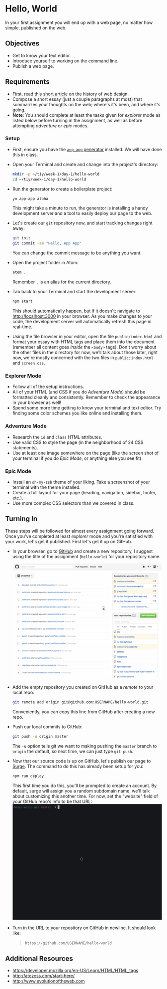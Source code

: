 # Hello, World

In your first assignment you will end up with a web page, no matter how simple, published on the web.

## Objectives

- Get to know your text editor.
- Introduce yourself to working on the command line.
- Publish a web page.

## Requirements

- First, read [this short article](http://blog.froont.com/brief-history-of-web-design-for-designers/) on the history of web design.
- Compose a short essay (just a couple paragraphs at most) that summarizes your thoughts on the web; where's it's been, and where it's going.
- **Note**: You should complete at least the tasks given for _explorer_ mode as listed below before turning in the assignment, as well as before attempting _adventure_ or _epic_ modes.

### Setup

- First, ensure you have the [`app-app` generator](https://github.com/tiy-tpa-fee/generator-app-app) installed. We will have done this in class.

- Open your Terminal and create and change into the project's directory:

  ```sh
  mkdir -p ~/tiy/week-1/day-1/hello-world
  cd ~/tiy/week-1/day-1/hello-world
  ```

- Run the generator to create a boilerplate project:

  ```sh
  yo app-app alpha
  ```

  This might take a minute to run, the generator is installing a handy development server and a tool to easily deploy our page to the web.

- Let's create our `git` repository now, and start tracking changes right away:

  ```sh
  git init
  git commit -am "Hello, App App"
  ```

  You can change the commit message to be anything you want.

- Open the project folder in Atom:

  ```sh
  atom .
  ```

  Remember `.` is an alias for the current directory.
- Tab back to your Terminal and start the development server:

  ```sh
  npm start
  ```

  This should automatically happen, but if it doesn't; navigate to [http://localhost:3000](http://localhost:3000) in your browser. As you make changes to your code, the development server will automatically refresh this page in real-time.

- Using the file browser in your editor, open the file `public/index.html` and format your essay with HTML tags and place them into the document (remember all content goes _inside_ the `<body>` tags). Don't worry about the other files in the directory for now, we'll talk about those later, right now, we're mostly concerned with the two files in `public`; `index.html` and `screen.css`.

### Explorer Mode

- Follow all of the setup instructions.
- All of your HTML (and CSS if you do *Adventure Mode*) should be formatted cleanly and consistently. Remember to check the appearance in your browser as well!
- Spend some more time getting to know your terminal and text editor. Try finding some color schemes you like online and installing them.

### Adventure Mode

- Research the `id` and `class` HTML attributes.
- Use valid CSS to style the page (in the neighborhood of 24 CSS statements).
- Use at least one image somewhere on the page (like the screen shot of your terminal if you do *Epic Mode*, or anything else you see fit).

### Epic Mode

- Install an `oh-my-zsh` theme of your liking. Take a screenshot of your terminal with the theme installed.
- Create a full layout for your page (heading, navigation, sidebar, footer, etc.).
- Use more complex CSS selectors than we covered in class.

## Turning In

These steps will be followed for almost every assignment going forward. Once you've completed at least _explorer_ mode and you're satisfied with your work, let's get it published. First let's get it up on GitHub.

- In your browser, go to [GitHub](github.com) and create a new repository, I suggest using the title of the assignment (`hello-world`) for your repository name.

  ![Creating a new repository on GitHub](assets/new-repo.gif)

- Add the empty repository you created on GitHub as a _remote_ to your local repo:

  ```sh
  git remote add origin git@github.com:USERNAME/hello-world.git
  ```

  Conveniently, you can copy this line from GitHub after creating a new repo.

- Push our local commits to GitHub:

  ```sh
  git push -u origin master
  ```

  The `-u` option tells git we want to making pushing the `master` branch to `origin` the default, so next time, we can just type `git push`.

- Now that our source code is up on GitHub, let's publish our page to [Surge](https://surge.sh). The command to do this has already been setup for you:

  ```sh
  npm run deploy
  ```

  This first time you do this, you'll be prompted to create an account. By default, surge will assign you a random subdomain name, we'll talk about customizing this another time. For now, set the "website" field of your GitHub repo's info to be that URL:
    ![Deploying your site](assets/deploy.gif)

- Turn in the URL to your repository on GitHub in newline. It should look like:

  > `https://github.com/USERNAME/hello-world`

## Additional Resources

- https://developer.mozilla.org/en-US/Learn/HTML/HTML_tags
- http://atozcss.com/start-here/
- http://www.evolutionoftheweb.com
